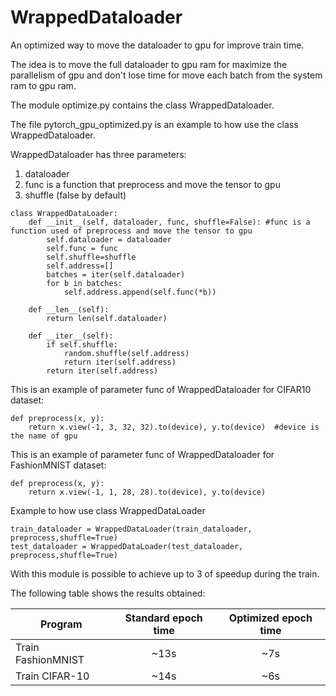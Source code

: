 # WrappedDataloader
An optimized way to move the dataloader to gpu for improve train time.

The idea is to move the full dataloader to gpu ram for maximize the parallelism of gpu and don't lose time for move each batch from the system ram to gpu ram.

The module optimize.py contains the class WrappedDataloader.

The file pytorch_gpu_optimized.py is an example to how use the class WrappedDataloader.

WrappedDataloader has three parameters:
  1. dataloader
  2. func is a function that preprocess and move the tensor to gpu
  3. shuffle (false by default)
```
class WrappedDataLoader:
    def __init__(self, dataloader, func, shuffle=False): #func is a function used of preprocess and move the tensor to gpu
        self.dataloader = dataloader
        self.func = func
        self.shuffle=shuffle
        self.address=[]
        batches = iter(self.dataloader)
        for b in batches:
            self.address.append(self.func(*b))

    def __len__(self):
        return len(self.dataloader)

    def __iter__(self):
        if self.shuffle:
            random.shuffle(self.address)
            return iter(self.address)
        return iter(self.address)
```

This is an example of parameter func of WrappedDataloader for CIFAR10 dataset:
```
def preprocess(x, y):
    return x.view(-1, 3, 32, 32).to(device), y.to(device)  #device is the name of gpu
```
This is an example of parameter func of WrappedDataloader for FashionMNIST dataset:
```
def preprocess(x, y):
    return x.view(-1, 1, 28, 28).to(device), y.to(device)
```
Example to how use class WrappedDataLoader
```
train_dataloader = WrappedDataLoader(train_dataloader, preprocess,shuffle=True)
test_dataloader = WrappedDataLoader(test_dataloader, preprocess,shuffle=True)
```
With this module is possible to achieve up to 3 of speedup during the train.

The following table shows the results obtained:

| Program             | Standard epoch time   | Optimized epoch time  |
| -------------       |:---------------------:|:---------------------:|
| Train FashionMNIST  |        ~13s           |           ~7s         |
| Train CIFAR-10      |        ~14s           |           ~6s         |

